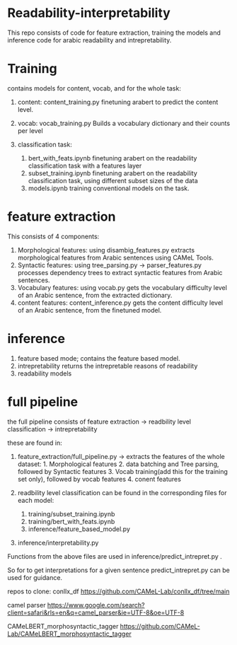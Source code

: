 # Readability-interpretability

This repo consists of code for feature extraction, training the models and inference code for arabic readability and intrepretability.

# Training
contains models for content, vocab, and for the whole task:
1. content: content_training.py
    finetuning arabert to predict the content level.
2. vocab: vocab_training.py
    Builds a vocabulary dictionary and their counts per level

3. classification task: 
    1. bert_with_feats.ipynb
        finetuning arabert on the readability classification task with a features layer
    2. subset_training.ipynb 
        finetuning arabert on the readability classification task, using different subset sizes of the data
    3. models.ipynb
        training conventional models on the task.


# feature extraction
This consists of 4 components:
1. Morphological features: using disambig_features.py
    extracts morphological features from Arabic sentences using CAMeL Tools.
2. Syntactic features: using tree_parsing.py -> parser_features.py
    processes dependency trees to extract syntactic features from Arabic sentences.
3. Vocabulary features: using vocab.py
    gets the vocabulary difficulty level of an Arabic sentence, from the extracted dictionary.
4. content features: content_inference.py
    gets the content difficulty level of an Arabic sentence, from the finetuned model.

# inference
1. feature based mode;
    contains the feature based model.
2. intrepretability
    returns the intrepretable reasons of readability
3. readability models


# full pipeline
the full pipeline consists of feature extraction -> readbility level classification -> intrepretability

these are found in:
1. feature_extraction/full_pipeline.py -> extracts the features of the whole dataset:
        1. Morphological features
        2. data batching and Tree parsing, followed by Syntactic features
        3. Vocab training(add this for the training set only), followed by vocab features 
        4. conent features
2.  readbility level classification
    can be found in the corresponding files for each model:
    1. training/subset_training.ipynb
    2. training/bert_with_feats.ipynb
    3. inference/feature_based_model.py

3. inference/interpretability.py 

Functions from the above files are used in inference/predict_intrepret.py .

So for to get interpretations for a given sentence predict_intrepret.py can be used for guidance.


repos to clone:
conllx_df https://github.com/CAMeL-Lab/conllx_df/tree/main 

camel parser https://www.google.com/search?client=safari&rls=en&q=camel_parser&ie=UTF-8&oe=UTF-8

CAMeLBERT_morphosyntactic_tagger https://github.com/CAMeL-Lab/CAMeLBERT_morphosyntactic_tagger